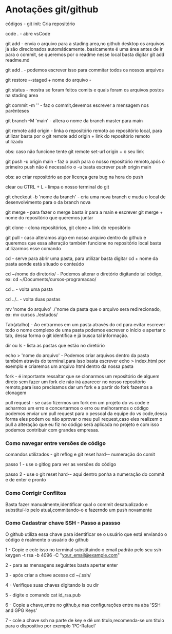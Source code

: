 # Anotações git/github

códigos - git init: Cria repositório

code . - abre vsCode

git add - envia o arquivo para a stading area,no github desktop os arquivos já são direcionados automáticamente. basicamente é uma área antes de ir para o commit, se queremos por o readme nesse local basta digitar git add readme.md

git add . - podemos escrever isso para commitar todos os nossos arquivos

git restore --staged + nome do arquivo - 

git status - mostra se foram feitos comits e quais foram os arquivos postos na stading area

git commit -m '' - faz o commit,devemos escrever a mensagem nos parênteses

git branch -M 'main' - altera o nome da branch master para main

git remote add origin - linka o repositório remoto ao repositório local, para utilizar basta por o git remote add origin + link do repositório remoto utilizado

obs: caso não funcione tente git remote set-url origin + o seu link 

git push -u origin main - faz o push para o nosso repositório remoto,após o primeiro push não é necessário o -u  basta escrever push origin main

obs: ao criar repositório ao por licença gera bug na hora do push

clear  ou CTRL + L - limpa o nosso terminal do git

git checkout -b 'nome da branch' - cria uma nova branch e muda o local de desenvolvimento para o da branch nova 

git merge - para fazer o merge basta ir para a main e escrever git merge + nome do repositório que queremos juntar

git clone - clona repositórios, git clone + link do repositório

git pull - caso alteramos algo em nosso arquivo dentro do github e queremos que essa alteração também funcione no repositório local basta utilizarmos esse comando

cd - serve para abrir uma pasta, para utilizar basta digitar cd + nome da pasta aonde está situado o conteúdo

cd ~/nome do diretorio/ - Podemos alterar o diretório digitando tal código, ex: cd ~/Documents/cursos-programacao/

cd .. - volta uma pasta

cd ../..  - volta duas pastas

mv 'nome do arquivo' ./'nome da pasta que o arquivo sera redirecionado, ex:  mv cursos ./estudos/

Tab(atalho) - Ao entrarmos em um pasta através do cd para evitar escrever todo o nome complexo de uma pasta podemos escrever o início e apertar o tab,
dessa forma o git identifica e já busca tal informação.

dir ou ls - lista as pastas que estão no diretório

echo > 'nome do arquivo' - Podemos criar arquivos dentro da pasta também através do terminal,para isso basta escrever echo > index.html por exemplo e
criaremos um arquivo html dentro da nossa pasta

fork - é importante ressaltar que se clonarmos um repositório de alguem direto sem fazer um fork ele não irá aparecer no nosso repositório remoto,para isso precisamos dar um fork e a partir do fork fazemos a clonagem

pull request - se caso fizermos um fork em um projeto do vs code e acharmos um erro e concertarmos o erro ou melhorarmos o código podemos enviar um pull request para o pessoal da equipe do vs code,dessa forma eles podem ou não aprovar o meu pull request,caso eles realizem o pull a alteração que eu fiz no código será aplicada no projeto e com isso podemos contribuir com grandes empresas.


### Como navegar entre versôes de código

comandos utilizados - git reflog e git reset hard-- numeração do comit 

passo 1 - use o gitlog para ver as versões do código

passo 2 - use o git reset hard-- aqui dentro ponha a numeração do commit e de enter e pronto

### Como Corrigir Conflitos

Basta fazer manualmente,identificar qual o commit desatualizado e substituí-lo pelo atual,commitando-o e fazerndo um push novamente

### Como Cadastrar chave SSH - Passo a passso

O github utiliza essa chave para identificar se o usuário que está enviando o código é realmente o usuário do github

1 - Copie e cole isso no terminal substituindo o email padrão pelo seu ssh-keygen -t rsa -b 4096 -C "your_email@example.com" 

2 - para as mensagens seguintes basta apertar enter

3 - após criar a chave acesse cd ~/.ssh/

4 - Verifique suas chaves digitando ls ou dir

5 - digite o comando cat id_rsa.pub

6 - Copie a chave,entre no github,e nas configurações entre na aba 'SSH and GPG Keys'

7 - cole a chave ssh na parte de key e dê um título,recomenda-se um título para o dispositivo por exemplo 'PC-Rafael'







